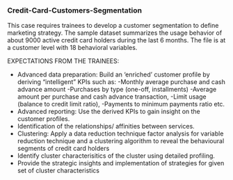 ### Credit-Card-Customers-Segmentation

This case requires trainees to develop a customer segmentation to define marketing strategy. The sample dataset summarizes the usage behavior of about 9000 active credit card holders during the last 6 months. The file is at a customer level with 18 behavioral variables.

EXPECTATIONS FROM THE TRAINEES:
- Advanced data preparation: Build an ‘enriched’ customer profile by deriving “intelligent” KPIs such as:
     -Monthly average purchase and cash advance amount
     -Purchases by type (one-off, installments)
     -Average amount per purchase and cash advance transaction,
     -Limit usage (balance to credit limit ratio),
     -Payments to minimum payments ratio etc.
- Advanced reporting: Use the derived KPIs to gain insight on the customer profiles.
- Identification of the relationships/ affinities between services.
- Clustering: Apply a data reduction technique factor analysis for variable reduction technique and a clustering algorithm to reveal the behavioural segments of credit card holders
- Identify cluster characterisitics of the cluster using detailed profiling.
- Provide the strategic insights and implementation of strategies for given set of cluster characteristics
